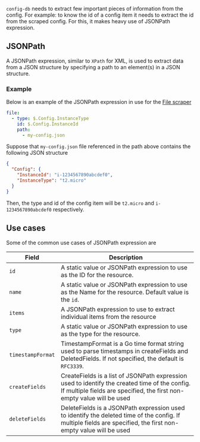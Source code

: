 `config-db` needs to extract few important pieces of information from the config. For example: to know the id of a config item it needs to extract the id from the scraped config. For this, it makes heavy use of JSONPath expression.

## JSONPath

A JSONPath expression, similar to `XPath` for XML, is used to extract data from a JSON structure by specifying a path to an element(s) in a JSON structure.

### Example

Below is an example of the JSONPath expression in use for the [File scraper](../scrapers/file.md)

```yaml
file:
  - type: $.Config.InstanceType
    id: $.Config.InstanceId
    path:
      - my-config.json
```

Suppose that `my-config.json` file referenced in the path above contains the following JSON structure

```json
{
  "Config": {
    "InstanceId": "i-1234567890abcdef0",
    "InstanceType": "t2.micro"
  }
}
```

Then, the type and id of the config item will be `t2.micro` and `i-1234567890abcdef0` respectively.

## Use cases

Some of the common use cases of JSONPath expression are

| Field             | Description                                                                                                                                                             |
| ----------------- | ----------------------------------------------------------------------------------------------------------------------------------------------------------------------- |
| `id`              | A static value or JSONPath expression to use as the ID for the resource.                                                                                                |
| `name`            | A static value or JSONPath expression to use as the Name for the resource. Default value is the `id`.                                                                   |
| `items`           | A JSONPath expression to use to extract individual items from the resource                                                                                              |
| `type`            | A static value or JSONPath expression to use as the type for the resource.                                                                                              |
| `timestampFormat` | TimestampFormat is a Go time format string used to parse timestamps in createFields and DeletedFields. If not specified, the default is `RFC3339`.                      |
| `createFields`    | CreateFields is a list of JSONPath expression used to identify the created time of the config. If multiple fields are specified, the first non-empty value will be used |
| `deleteFields`    | DeleteFields is a JSONPath expression used to identify the deleted time of the config. If multiple fields are specified, the first non-empty value will be used         |
